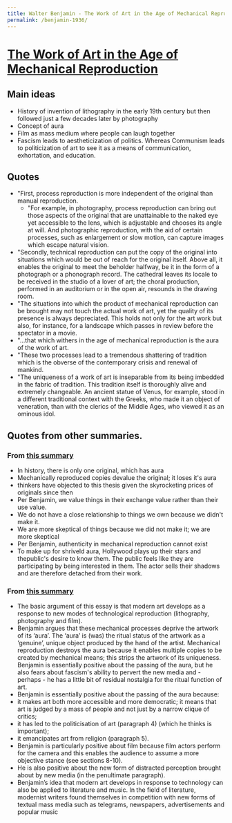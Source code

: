 ```yaml
---
title: Walter Benjamin - The Work of Art in the Age of Mechanical Reproduction
permalink: /benjamin-1936/
---
```

# [The Work of Art in the Age of Mechanical Reproduction](https://en.wikipedia.org/wiki/The_Work_of_Art_in_the_Age_of_Mechanical_Reproduction)

## Main ideas
 * History of invention of lithography in the early 19th century but then followed just a few decades later by photography
 * Concept of aura
 * Film as mass medium where people can laugh together
 * Fascism leads to aestheticization of politics. Whereas Communism leads to politicization of art to see it as a means of communication, exhortation, and education.
 
## Quotes
* "First, process reproduction is more independent of the original than manual reproduction.
	* "For example, in photography, process reproduction can bring out those aspects of the original that are unattainable to the naked eye yet accessible to the lens, which is adjustable and chooses its angle at will. And photographic reproduction, with the aid of certain processes, such as enlargement or slow motion, can capture images which escape natural vision.
* "Secondly, technical reproduction can put the copy of the original into situations which would be out of reach for the original itself. Above all, it enables the original to meet the beholder halfway, be it in the form of a photograph or a phonograph record. The cathedral leaves its locale to be received in the studio of a lover of art; the choral production, performed in an auditorium or in the open air, resounds in the drawing room.
* "The situations into which the product of mechanical reproduction can be brought may not touch the actual work of art, yet the quality of its presence is always depreciated. This holds not only for the art work but also, for instance, for a landscape which passes in review before the spectator in a movie.
* "...that which withers in the age of mechanical reproduction is the aura of the work of art.
* "These two processes lead to a tremendous shattering of tradition which is the obverse of the contemporary crisis and renewal of mankind.
* "The uniqueness of a work of art is inseparable from its being imbedded in the fabric of tradition. This tradition itself is thoroughly alive and extremely changeable. An ancient statue of Venus, for example, stood in a different traditional context with the Greeks, who made it an object of veneration, than with the clerics of the Middle Ages, who viewed it as an ominous idol.



## Quotes from other summaries.

### From [this summary](http://www.yorku.ca/caitlin/futurecinemas/?p=487)
* In history, there is only one original, which has aura
* Mechanically reproduced copies devalue the original; it loses it's aura
* thinkers have objected to this thesis given the skyrocketing prices of originals since then 
* Per Benjamin, we value things in their exchange value rather than their use value.
* We do not have a close relationship to things we own because we didn't make it.
* We are more skeptical of things because we did not make it; we are more skeptical
* Per Benjamin, authenticity in mechanical reproduction cannot exist
* To make up for shriveld aura, Hollywood plays up their stars and thepublic's desire to know them. The public feels like they are participating by being interested in them. The actor sells their shadows and are therefore detached from their work.

### From [this summary](https://sites.google.com/site/germanliterature/20th-century/benjamin/the-work-of-art-in-the-age-of-mechanical-reproduction)
* The basic argument of this essay is that modern art develops as a response to new modes of technological reproduction (lithography, photography and film). 
* Benjamin argues that these mechanical processes deprive the artwork of its ‘aura’. The ‘aura’ is (was) the ritual status of the artwork as a ‘genuine’, unique object produced by the hand of the artist. Mechanical reproduction destroys the aura because it enables multiple copies to be created by mechanical means; this strips the artwork of its uniqueness. Benjamin is essentially positive about the passing of the aura, but he also fears about fascism's ability to pervert the new media and - perhaps - he has a little bit of residual nostalgia for the ritual function of art.
* Benjamin is essentially positive about the passing of the aura because:
* it makes art both more accessible and more democratic; it means that art is judged by a mass of people and not just by a narrow clique of critics;
* it has led to the politicisation of art (paragraph 4) (which he thinks is important);
* it emancipates art from religion (paragraph 5).
* Benjamin is particularly positive about film because film actors perform for the camera and this enables the audience to assume a more objective stance (see sections 8-10).
* He is also positive about the new form of distracted perception brought about by new media (in the penultimate paragraph).
* Benjamin’s idea that modern art develops in response to technology can also be applied to literature and music. In the field of literature, modernist writers found themselves in competition with new forms of textual mass media such as telegrams, newspapers, advertisements and popular music



